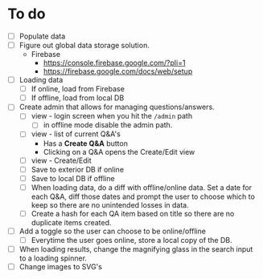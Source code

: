 # To do

- [ ] Populate data
- [ ] Figure out global data storage solution.
  - Firebase
    - https://console.firebase.google.com/?pli=1
    - https://firebase.google.com/docs/web/setup
- [ ] Loading data
  - [ ] If online, load from Firebase
  - [ ] If offline, load from local DB
- [ ] Create admin that allows for managing questions/answers.
  - [ ] view - login screen when you hit the `/admin` path
    - [ ] in offline mode disable the admin path.
  - [ ] view - list of current Q&A's
    - Has a **Create Q&A** button
    - Clicking on a Q&A opens the Create/Edit view
  - [ ] view - Create/Edit
  - [ ] Save to exterior DB if online
  - [ ] Save to local DB if offline
  - [ ] When loading data, do a diff with offline/online data. Set a date for
  each Q&A, diff those dates and prompt the user to choose which to keep so
  there are no unintended losses in data.
  - [ ] Create a hash for each QA item based on title so there are no duplicate
  items created.
- [ ] Add a toggle so the user can choose to be online/offline
  - [ ] Everytime the user goes online, store a local copy of the DB.
- [ ] When loading results, change the magnifying glass in the search input to
a loading spinner.
- [ ] Change images to SVG's
